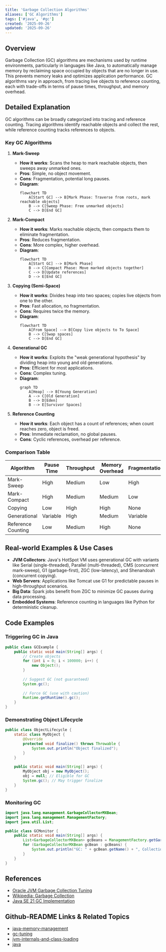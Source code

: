 ```yaml
---
title: 'Garbage Collection Algorithms'
aliases: ['GC Algorithms']
tags: ['#java', '#gc']
created: '2025-09-26'
updated: '2025-09-26'
---
```


## Overview

Garbage Collection (GC) algorithms are mechanisms used by runtime environments, particularly in languages like Java, to automatically manage memory by reclaiming space occupied by objects that are no longer in use. This prevents memory leaks and optimizes application performance. GC algorithms vary in approach, from tracing live objects to reference counting, each with trade-offs in terms of pause times, throughput, and memory overhead.

## Detailed Explanation

GC algorithms can be broadly categorized into tracing and reference counting. Tracing algorithms identify reachable objects and collect the rest, while reference counting tracks references to objects.

### Key GC Algorithms

1. **Mark-Sweep**
   - **How it works**: Scans the heap to mark reachable objects, then sweeps away unmarked ones.
   - **Pros**: Simple, no object movement.
   - **Cons**: Fragmentation, potential long pauses.
   - **Diagram**:
     ```mermaid
     flowchart TD
         A[Start GC] --> B[Mark Phase: Traverse from roots, mark reachable objects]
         B --> C[Sweep Phase: Free unmarked objects]
         C --> D[End GC]
     ```

2. **Mark-Compact**
   - **How it works**: Marks reachable objects, then compacts them to eliminate fragmentation.
   - **Pros**: Reduces fragmentation.
   - **Cons**: More complex, higher overhead.
   - **Diagram**:
     ```mermaid
     flowchart TD
         A[Start GC] --> B[Mark Phase]
         B --> C[Compact Phase: Move marked objects together]
         C --> D[Update references]
         D --> E[End GC]
     ```

3. **Copying (Semi-Space)**
   - **How it works**: Divides heap into two spaces; copies live objects from one to the other.
   - **Pros**: Fast allocation, no fragmentation.
   - **Cons**: Requires twice the memory.
   - **Diagram**:
     ```mermaid
     flowchart TD
         A[From Space] --> B[Copy live objects to To Space]
         B --> C[Swap spaces]
         C --> D[End GC]
     ```

4. **Generational GC**
   - **How it works**: Exploits the "weak generational hypothesis" by dividing heap into young and old generations.
   - **Pros**: Efficient for most applications.
   - **Cons**: Complex tuning.
   - **Diagram**:
     ```mermaid
     graph TD
         A[Heap] --> B[Young Generation]
         A --> C[Old Generation]
         B --> D[Eden]
         B --> E[Survivor Spaces]
     ```

5. **Reference Counting**
   - **How it works**: Each object has a count of references; when count reaches zero, object is freed.
   - **Pros**: Immediate reclamation, no global pauses.
   - **Cons**: Cyclic references, overhead per reference.

### Comparison Table

| Algorithm       | Pause Time | Throughput | Memory Overhead | Fragmentation |
|-----------------|------------|------------|-----------------|---------------|
| Mark-Sweep     | High       | Medium     | Low             | High          |
| Mark-Compact   | High       | Medium     | Medium          | Low           |
| Copying        | Low        | High       | High            | None          |
| Generational   | Variable   | High       | Medium          | Variable      |
| Reference Counting | Low    | Medium     | High            | None          |

## Real-world Examples & Use Cases

- **JVM Collectors**: Java's HotSpot VM uses generational GC with variants like Serial (single-threaded), Parallel (multi-threaded), CMS (concurrent mark-sweep), G1 (garbage-first), ZGC (low-latency), and Shenandoah (concurrent copying).
- **Web Servers**: Applications like Tomcat use G1 for predictable pauses in high-throughput scenarios.
- **Big Data**: Spark jobs benefit from ZGC to minimize GC pauses during data processing.
- **Embedded Systems**: Reference counting in languages like Python for deterministic cleanup.

## Code Examples

### Triggering GC in Java

```java
public class GCExample {
    public static void main(String[] args) {
        // Create objects
        for (int i = 0; i < 100000; i++) {
            new Object();
        }
        
        // Suggest GC (not guaranteed)
        System.gc();
        
        // Force GC (use with caution)
        Runtime.getRuntime().gc();
    }
}
```

### Demonstrating Object Lifecycle

```java
public class ObjectLifecycle {
    static class MyObject {
        @Override
        protected void finalize() throws Throwable {
            System.out.println("Object finalized");
        }
    }
    
    public static void main(String[] args) {
        MyObject obj = new MyObject();
        obj = null; // Eligible for GC
        System.gc(); // May trigger finalize
    }
}
```

### Monitoring GC

```java
import java.lang.management.GarbageCollectorMXBean;
import java.lang.management.ManagementFactory;
import java.util.List;

public class GCMonitor {
    public static void main(String[] args) {
        List<GarbageCollectorMXBean> gcBeans = ManagementFactory.getGarbageCollectorMXBeans();
        for (GarbageCollectorMXBean gcBean : gcBeans) {
            System.out.println("GC: " + gcBean.getName() + ", Collections: " + gcBean.getCollectionCount());
        }
    }
}
```

## References

- [Oracle JVM Garbage Collection Tuning](https://docs.oracle.com/en/java/javase/21/gctuning/introduction-garbage-collection-tuning.html)
- [Wikipedia: Garbage Collection](https://en.wikipedia.org/wiki/Garbage_collection_(computer_science))
- [Java SE 21 GC Implementation](https://docs.oracle.com/en/java/javase/21/gctuning/garbage-collector-implementation.html)

## Github-README Links & Related Topics

- [java-memory-management](../java-memory-management/README.md)
- [gc-tuning](../gc-tuning/README.md)
- [jvm-internals-and-class-loading](../jvm-internals-and-class-loading/README.md)
- [java](../java/README.md)